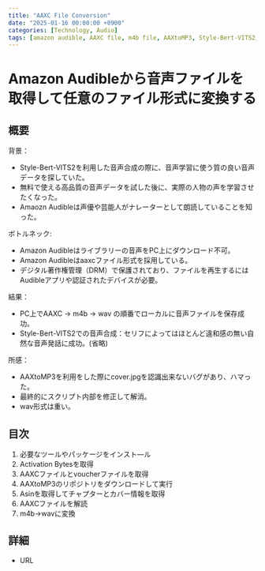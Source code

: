 ```yaml
---
title: "AAXC File Conversion"
date: "2025-01-16 00:00:00 +0900"
categories: [Technology, Audio]
tags: [amazon audible, AAXC file, m4b file, AAXtoMP3, Style-Bert-VITS2, Pay-to-play]
---
```



# Amazon Audibleから音声ファイルを取得して任意のファイル形式に変換する

## 概要

背景：
- Style-Bert-VITS2を利用した音声合成の際に、音声学習に使う質の良い音声データを探していた。
- 無料で使える高品質の音声データを試した後に、実際の人物の声を学習させたくなった。
- Amaozn Audibleは声優や芸能人がナレーターとして朗読していることを知った。

ボトルネック:
- Amazon Audibleはライブラリーの音声をPC上にダウンロード不可。
- Amazon Audibleはaaxcファイル形式を採用している。
- デジタル著作権管理（DRM）で保護されており、ファイルを再生するにはAudibleアプリや認証されたデバイスが必要。

結果：
- PC上でAAXC → m4b → wav の順番でローカルに音声ファイルを保存成功。
- Style-Bert-VITS2での音声合成：セリフによってはほとんど違和感の無い自然な音声発話に成功。(省略)

所感：
- AAXtoMP3を利用をした際にcover.jpgを認識出来ないバグがあり、ハマった。
- 最終的にスクリプト内部を修正して解消。
- wav形式は重い。

## 目次

1. 必要なツールやパッケージをインスト―ル
2. Activation Bytesを取得
3. AAXCファイルとvoucherファイルを取得
4. AAXtoMP3のリポジトリをダウンロードして実行
5. Asinを取得してチャプターとカバー情報を取得
6. AAXCファイルを解読
7. m4b→wavに変換

## 詳細

- URL